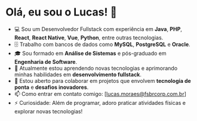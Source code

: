 # Olá, eu sou o Lucas! 👋

- 💻 Sou um Desenvolvedor Fullstack com experiência em **Java**, **PHP**, **React**, **React Native**, **Vue**, **Python**, entre outras tecnologias.
- 🗄️ Trabalho com bancos de dados como **MySQL**, **PostgreSQL** e **Oracle**.
- 🎓 Sou formado em **Análise de Sistemas** e pós-graduado em **Engenharia de Software**.
- 🌱 Atualmente estou aprendendo novas tecnologias e aprimorando minhas habilidades em **desenvolvimento fullstack**.
- 💼 Estou aberto para colaborar em projetos que envolvem **tecnologia de ponta** e **desafios inovadores**.
- 📫 Como entrar em contato comigo: [lucas.moraes@fsbrcorp.com.br]
- ⚡ Curiosidade: Além de programar, adoro praticar atividades físicas e explorar novas tecnologias!

<!---
lucasc93/lucasc93 é um repositório ✨ especial ✨ porque seu `README.md` (este arquivo) aparece no seu perfil do GitHub.
Você pode clicar no link de visualização para conferir suas atualizações.
--->
